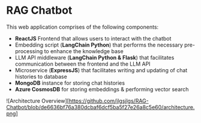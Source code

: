# RAG Chatbot

This web application comprises of the following components:

- **ReactJS** Frontend that allows users to interact with the chatbot
- Embedding script (**LangChain Python**) that performs the necessary pre-processing to enhance the knowledge base
- LLM API middleware (**LangChain Python & Flask**) that facilitates communication between the frontend and the LLM API
- Microservice (**ExpressJS**) that facilitates writing and updating of chat histories to database
- **MongoDB** instance for storing chat histories
- **Azure CosmosDB** for storing embeddings & performing vector search

![Architecture Overview][https://github.com/jlgsjlgs/RAG-Chatbot/blob/de6636bf76a380dcbaf6dcf5ba5f27e26a8c5e60/architecture.png]
